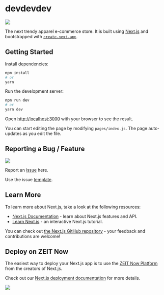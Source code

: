# devdevdev

![](https://img.shields.io/github/license/reeversedev/devdevdev)

The next trendy apparel e-commerce store.
It is built using [Next.js](https://nextjs.org/) and bootstrapped with [`create-next-app`](https://github.com/zeit/next.js/tree/canary/packages/create-next-app).

## Getting Started

Install dependencies:

```bash
npm install
# or
yarn
```

Run the development server:

```bash
npm run dev
# or
yarn dev
```

Open [http://localhost:3000](http://localhost:3000) with your browser to see the result.

You can start editing the page by modifying `pages/index.js`. The page auto-updates as you edit the file.

## Reporting a Bug / Feature

![](https://img.shields.io/github/issues/reeversedev/devdevdev)

Report an [issue](https://github.com/reeversedev/devdevdev/issues) here.

Use the issue [template](https://github.com/reeversedev/devdevdev/tree/master/.github/ISSUE_TEMPLATE).

## Learn More

To learn more about Next.js, take a look at the following resources:

- [Next.js Documentation](https://nextjs.org/docs) - learn about Next.js features and API.
- [Learn Next.js](https://nextjs.org/learn) - an interactive Next.js tutorial.

You can check out [the Next.js GitHub repository](https://github.com/zeit/next.js/) - your feedback and contributions are welcome!

## Deploy on ZEIT Now

The easiest way to deploy your Next.js app is to use the [ZEIT Now Platform](https://zeit.co/import?utm_medium=default-template&filter=next.js&utm_source=create-next-app&utm_campaign=create-next-app-readme) from the creators of Next.js.

Check out our [Next.js deployment documentation](https://nextjs.org/docs/deployment) for more details.

![](https://img.shields.io/twitter/follow/reeversedev?style=social)
